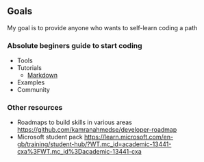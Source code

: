 ## Goals
My goal is to provide anyone who wants to self-learn coding a path

### Absolute beginers guide to start coding
- Tools
- Tutorials
  - [Markdown](https://docs.github.com/en/get-started/writing-on-github/getting-started-with-writing-and-formatting-on-github/basic-writing-and-formatting-syntax#links) 
- Examples
- Community

### Other resources
- Roadmaps to build skills in various areas https://github.com/kamranahmedse/developer-roadmap
- Microsoft student pack https://learn.microsoft.com/en-gb/training/student-hub/?WT.mc_id=academic-13441-cxa%3FWT.mc_id%3Dacademic-13441-cxa

